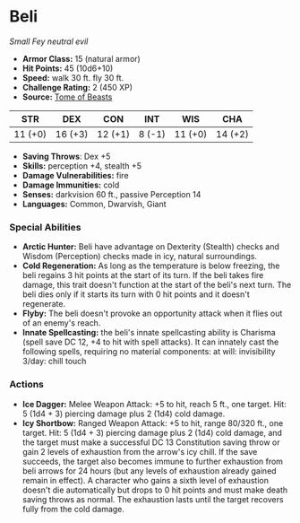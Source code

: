 # Beli

*Small* *Fey* *neutral evil*

- **Armor Class:** 15 (natural armor)
- **Hit Points:** 45 (10d6+10)
- **Speed:** walk 30 ft. fly 30 ft.
- **Challenge Rating:** 2 (450 XP)
- **Source:** [Tome of Beasts](https://koboldpress.com/kpstore/product/tome-of-beasts-for-5th-edition-print/)

| STR | DEX | CON | INT | WIS | CHA |
| --- | --- | --- | --- | --- | --- |
| 11 (+0) | 16 (+3) | 12 (+1) | 8 (-1) | 11 (+0) | 14 (+2) |

- **Saving Throws**: Dex +5
- **Skills:** perception +4, stealth +5
- **Damage Vulnerabilities:** fire
- **Damage Immunities:** cold
- **Senses:** darkvision 60 ft., passive Perception 14
- **Languages:** Common, Dwarvish, Giant
### Special Abilities
- **Arctic Hunter:** Beli have advantage on Dexterity (Stealth) checks and Wisdom (Perception) checks made in icy, natural surroundings.
- **Cold Regeneration:** As long as the temperature is below freezing, the beli regains 3 hit points at the start of its turn. If the beli takes fire damage, this trait doesn't function at the start of the beli's next turn. The beli dies only if it starts its turn with 0 hit points and it doesn't regenerate.
- **Flyby:** The beli doesn't provoke an opportunity attack when it flies out of an enemy's reach.
- **Innate Spellcasting:** the beli's innate spellcasting ability is Charisma (spell save DC 12, +4 to hit with spell attacks). It can innately cast the following spells, requiring no material components:  at will: invisibility  3/day: chill touch
### Actions
- **Ice Dagger:** Melee Weapon Attack: +5 to hit, reach 5 ft., one target. Hit: 5 (1d4 + 3) piercing damage plus 2 (1d4) cold damage.
- **Icy Shortbow:** Ranged Weapon Attack: +5 to hit, range 80/320 ft., one target. Hit: 5 (1d4 + 3) piercing damage plus 2 (1d4) cold damage, and the target must make a successful DC 13 Constitution saving throw or gain 2 levels of exhaustion from the arrow's icy chill. If the save succeeds, the target also becomes immune to further exhaustion from beli arrows for 24 hours (but any levels of exhaustion already gained remain in effect). A character who gains a sixth level of exhaustion doesn't die automatically but drops to 0 hit points and must make death saving throws as normal. The exhaustion lasts until the target recovers fully from the cold damage.
